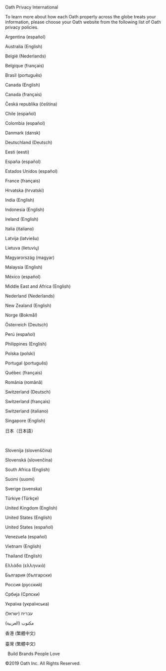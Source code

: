 Oath Privacy International

To learn more about how each Oath property across the globe treats your information, please choose your Oath website from the following list of Oath privacy policies.

Argentina (español)   
  
Australia (English)   
  
België (Nederlands)   
  
Belgique (français)   
  
Brasil (português)   
  
Canada (English)   
  
Canada (français)   
  
Česká republika (čeština)   
  
Chile (español)   
  
Colombia (español)   
  
Danmark (dansk)   
  
Deutschland (Deutsch)   
  
Eesti (eesti)   
  
España (español)   
  
Estados Unidos (español)   
  
France (français)   
  
Hrvatska (hrvatski) 

India (English)   
  
Indonesia (English) 

Ireland (English) 

Italia (italiano) 

Latvija (latviešu)   
  
Lietuva (lietuvių)   
  
Magyarország (magyar)

Malaysia (English)   
  
México (español) 

Middle East and Africa (English)  
  
Nederland (Nederlands)   
  
New Zealand (English)   
  
Norge (Bokmål)   
  
Österreich (Deutsch)   
  
Perú (español)   
  
Philippines (English)   
  
Polska (polski)   
  
Portugal (português)   
  
Québec (français)   
  
România (română)   
  
Switzerland (Deutsch)  
  
Switzerland (français)   
  
Switzerland (italiano)   
  
Singapore (English) 

日本（日本語）

 

Slovenija (slovenščina)   
  
Slovenská (slovenčina) 

South Africa (English)   
  
Suomi (suomi)   
  
Sverige (svenska)   
  
Türkiye (Türkçe)

United Kingdom (English)   
  
United States (English) 

United States (español)   
  
Venezuela (español)   
  
Vietnam (English)   
  
Thailand (English)   
  
Ελλάδα (ελληνικά)   
  
България (български)   
  
Россия (русский)   
  
Србија (Српски)   
  
Україна (українська)   
  
עברית (ישראל)   
  
مكتوب (العربية)   
  
香港 (繁體中文)   
  
臺灣 (繁體中文) 

  Build Brands People Love

©2019 Oath Inc. All Rights Reserved.